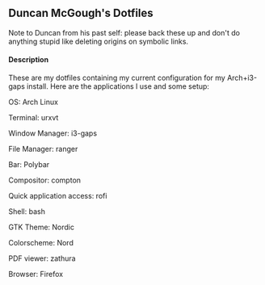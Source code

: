 ## Duncan McGough's Dotfiles 
Note to Duncan from his past self: please back these up and don't do anything stupid like deleting origins on symbolic links. 


#### Description
These are my dotfiles containing my current configuration for my Arch+i3-gaps install. Here are the applications I use and some setup: 

OS: Arch Linux

Terminal: urxvt

Window Manager: i3-gaps

File Manager: ranger

Bar: Polybar

Compositor: compton

Quick application access: rofi

Shell: bash

GTK Theme: Nordic

Colorscheme: Nord

PDF viewer: zathura

Browser: Firefox


